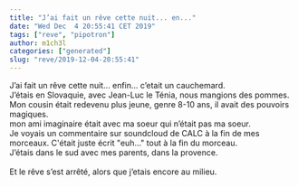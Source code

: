 ```yaml
---
title: "J’ai fait un rêve cette nuit... en..."
date: "Wed Dec  4 20:55:41 CET 2019"
tags: ["reve", "pipotron"]
author: m1ch3l
categories: ["generated"]
slug: "reve/2019-12-04-20:55:41"
---
```


J’ai fait un rêve cette nuit... enfin... c’etait un cauchemard.<br>
J’étais en Slovaquie, avec Jean-Luc le Ténia, nous mangions des pommes.<br>
Mon cousin était redevenu plus jeune, genre 8-10 ans, il avait des pouvoirs magiques.<br>
mon ami imaginaire était avec ma soeur qui n’était pas ma soeur.<br>
Je voyais un commentaire sur soundcloud de CALC à la fin de mes morceaux. C'était juste écrit "euh..." tout à la fin du morceau.<br>
J’étais dans le sud avec mes parents, dans la provence.<br>
<br>
Et le rêve s’est arrêté, alors que j’etais encore au milieu.<br>
<br>
